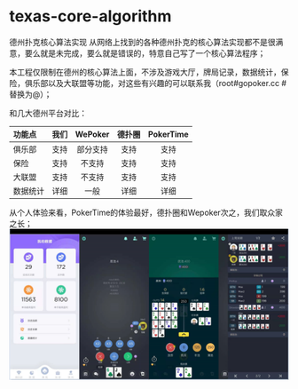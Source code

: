 # texas-core-algorithm
德州扑克核心算法实现
从网络上找到的各种德州扑克的核心算法实现都不是很满意，要么就是未完成，要么就是错误的，特意自己写了一个核心算法程序；

本工程仅限制在德州的核心算法上面，不涉及游戏大厅，牌局记录，数据统计，保险，俱乐部以及大联盟等功能，对这些有兴趣的可以联系我（root#gopoker.cc #替换为@）；

和几大德州平台对比：

| 功能点 | 我们 | WePoker | 德扑圈| PokerTime |
| :-----| :----:  | :----: |:----: |:----: 
| 俱乐部 | 支持 | 部分支持 |支持|支持|
| 保险 | 支持 | 不支持 |支持|支持|
| 大联盟 | 支持 | 不支持 |支持|支持|
| 数据统计 | 详细 | 一般 |详细|详细|

从个人体验来看，PokerTime的体验最好，德扑圈和Wepoker次之，我们取众家之长；
![Image text](https://github.com/gopoker/texas-core-algorithm/blob/main/img/4.png?raw=true)
